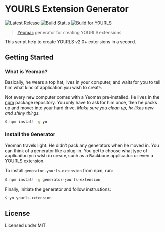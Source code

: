 YOURLS Extension Generator
==========================
[![Latest Release](http://img.shields.io/npm/v/generator-yourls-extension.svg)](https://www.npmjs.org/package/generator-yourls-extension)
[![Build Status](https://travis-ci.org/LeoColomb/generator-yourls-extension.svg)](https://travis-ci.org/LeoColomb/generator-yourls-extension)
[![Build for YOURLS](http://img.shields.io/badge/build%20for-YOURLS-1f669c.svg)](http://yourls.org)

> [Yeoman](http://yeoman.io) generator for creating YOURLS extensions

This script help to create YOURLS v2.0+ extensions in a second.


## Getting Started

### What is Yeoman?

Basically, he wears a top hat, lives in your computer, and waits for you to tell him what kind of application you wish to create.

Not every new computer comes with a Yeoman pre-installed. He lives in the [npm](https://npmjs.org) package repository. You only have to ask for him once, then he packs up and moves into your hard drive. *Make sure you clean up, he likes new and shiny things.*

```bash
$ npm install -g yo
```

### Install the Generator

Yeoman travels light. He didn't pack any generators when he moved in. You can think of a generator like a plug-in. You get to choose what type of application you wish to create, such as a Backbone application or even a YOURLS extension.

To install `generator-yourls-extension` from npm, run:

```bash
$ npm install -g generator-yourls-extension
```

Finally, initiate the generator and follow instructions:

```bash
$ yo yourls-extension
```

## License
Licensed under MIT
